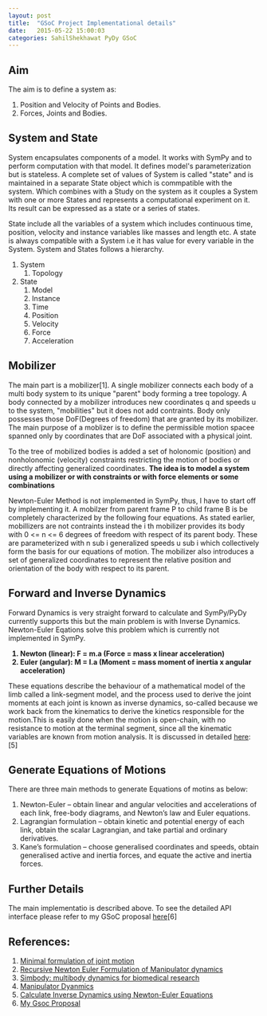 ```yaml
---
layout: post
title:  "GSoC Project Implementational details"
date:   2015-05-22 15:00:03
categories: SahilShekhawat PyDy GSoC
---
```


Aim
------
The aim is to define a system as:

1. Position and Velocity of Points and Bodies.<br>
2. Forces, Joints and Bodies.<br>

System and State
----------------
System encapsulates components of a model. It works with SymPy and to perform computation with that model. It defines  model's parameterization but is stateless. A complete set of values of System is called "state" and is maintained in a separate State object which is commpatible with the system. Which combines with a Study on the system as it couples a System with one or more States and represents a computational experiment on it. Its result can be expressed as a state or a series of states.

State  include all the variables of a system which includes continuous time, position, velocity and instance variables like masses and length etc. A state is always compatible with a System i.e it has value for every variable in the System. System and States follows a hierarchy.

1. System
	1. Topology          
2. State
	1. Model
	3. Instance
	4. Time
	5. Position
	6. Velocity
	7. Force
	8. Acceleration

Mobilizer
----------
The main part is a mobilizer[1]. A single mobilizer connects each body of a multi body system to its unique "parent" body forming a tree topology. A body connected by a mobilizer introduces new coordinates q and speeds u to the system, "mobilities" but it does not add contraints. Body only possesses those DoF(Degrees of freedom) that are granted by its mobilizer. The main purpose of a moblizer is to define the permissible motion spacee spanned only by coordinates that are DoF associated with a physical joint.

To the tree of mobilized bodies is added a set of holonomic (position) and nonholonomic (velocity) constraints restricting the motion of bodies or directly affecting generalized coordinates.
<b>The idea is to model a system using a mobilizer or with constraints or with force elements or some combinations</b>

Newton-Euler Method is not implemented in SymPy, thus, I have to start off by implementing it. A mobilzer from parent frame P to child frame B is be completely characterized by the following four equations.
As stated earlier, mobillizers are not contraints instead the i th mobilizer provides its body with 0 <= n <= 6 degrees of freedom with respect of its parent body. These are parameterized with n sub i generalized speeds u sub i which collectively form the basis for our equations of motion. The mobilizer also introduces a set of generalized coordinates to represent the relative position and orientation of the body with respect to its parent.

Forward and Inverse Dynamics
-----------------------------
Forward Dynamics is very straight forward to calculate and SymPy/PyDy currently supports this but the main problem is with Inverse Dynamics. Newton-Euler Eqations solve this problem which is currently not implemented in SymPy. 

<b>

1. Newton (linear): F = m.a (Force = mass x linear acceleration)
2. Euler (angular): M = I.a (Moment = mass moment of inertia x angular acceleration)

</b>

These equations describe the behaviour of a mathematical model of the limb called a link-segment model, and the process used to derive the joint moments at each joint is known as inverse dynamics, so-called because we work back from the kinematics to derive the kinetics responsible for the motion.This is easily done when the motion is open-chain, with no resistance to motion at the terminal segment, since all the kinematic variables are known from motion analysis. It is discussed in detailed [here](http://www.clinicalgaitanalysis.com/teach-in/inverse-dynamics.html): [5]

Generate Equations of Motions
-------------------------------

There are three main methods to generate Equations of motins as below:

1. Newton-Euler – obtain linear and angular velocities and accelerations of
each link, free-body diagrams, and Newton’s law and Euler equations.
2. Lagrangian formulation – obtain kinetic and potential energy of each
link, obtain the scalar Lagrangian, and take partial and ordinary
derivatives.
3. Kane’s formulation – choose generalised coordinates and speeds, obtain
generalised active and inertia forces, and equate the active and inertia
forces.

Further Details
-----------------
The main implementatio is described above. To see the detailed API interface please refer to my GSoC proposal [here](https://github.com/pydy/pydy/wiki/GSOC-2015-Application%3A-Sahil-Shekhawat-%28Interactive-Generation-of-a-System%29#aim)[6]

References:
------------

1. [Minimal formulation of joint motion](https://simtk.org/docman/view.php/47/1536/Seth-2010-ShermanEastmanDelp-MinimalJointFormulationForBiomechanisms-NonlinearDyn-v62-p291.pdf)
2. [Recursive Newton Euler Formulation of Manipulator dynamics](http://ntrs.nasa.gov/archive/nasa/casi.ntrs.nasa.gov/19900020546.pdf)
3. [Simbody: multibody dynamics for biomedical research](https://simtk.org/docman/view.php/47/1589/Sherman-2011-SethDelp-Simbody-ProcediaIUTAM-v2-p241.pdf)
4. [Manipulator Dyanmics](http://rrg.utcluj.ro/~robo/curs/3.Dynamics.pdf)
5. [Calculate Inverse Dynamics using Newton-Euler Equations](http://www.clinicalgaitanalysis.com/teach-in/inverse-dynamics.html)
6. [My Gsoc Proposal](https://github.com/pydy/pydy/wiki/GSOC-2015-Application%3A-Sahil-Shekhawat-%28Interactive-Generation-of-a-System%29#aim)